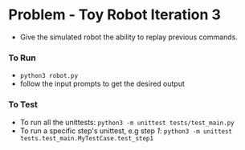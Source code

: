 # Problem - Toy Robot Iteration 3

* Give the simulated robot the ability to replay previous commands.

### To Run

* `python3 robot.py`
* follow the input prompts to get the desired output

### To Test

* To run all the unittests: `python3 -m unittest tests/test_main.py`
* To run a specific step's unittest, e.g step *1*: `python3 -m unittest tests.test_main.MyTestCase.test_step1`

